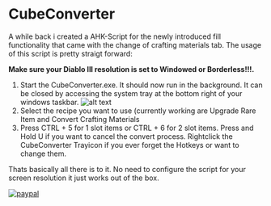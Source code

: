 # CubeConverter
A while back i created a AHK-Script for the newly introduced fill functionality that came with the change of crafting materials tab.
The usage of this script is pretty straigt forward:

**Make sure your Diablo III resolution is set to Windowed or Borderless!!!.**

1. Start the CubeConverter.exe. It should now run in the background. It can be closed by accessing the system tray at the bottom right of your windows taskbar.
![alt text](https://i.imgur.com/StDYUzd.jpg)
2. Select the recipe you want to use (currently working are Upgrade Rare Item and Convert Crafting Materials 
3. Press CTRL + 5 for 1 slot items or CTRL + 6 for 2 slot items. Press and Hold U if you want to cancel the convert process. Rightclick the CubeConverter Trayicon if you ever forget the Hotkeys or want to change them.

Thats basically all there is to it. No need to configure the script for your screen resolution it just works out of the box.

[![paypal](https://www.paypalobjects.com/en_US/i/btn/btn_donateCC_LG.gif)](https://www.paypal.me/DaLeberkasPepi)
